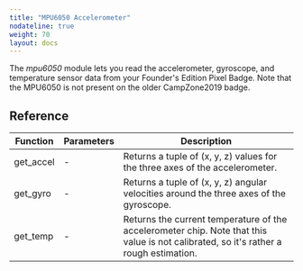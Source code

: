 ```yaml
---
title: "MPU6050 Accelerometer"
nodateline: true
weight: 70
layout: docs
---
```


The *mpu6050* module lets you read the accelerometer, gyroscope, and temperature sensor data from your Founder's Edition Pixel Badge. Note that the MPU6050 is not present on the older CampZone2019 badge.

## Reference

| Function | Parameters | Description |
| --- | --- | --- |
| get_accel    |  - | Returns a tuple of (x, y, z) values for the three axes of the accelerometer. |
| get_gyro    | -  | Returns a tuple of (x, y, z) angular velocities around the three axes of the gyroscope. |
| get_temp    |  - | Returns the current temperature of the accelerometer chip. Note that this value is not calibrated, so it's rather a rough estimation. |
